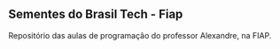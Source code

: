 ## Sementes do Brasil Tech - Fiap
Repositório das aulas de programação do professor Alexandre, na FIAP.
